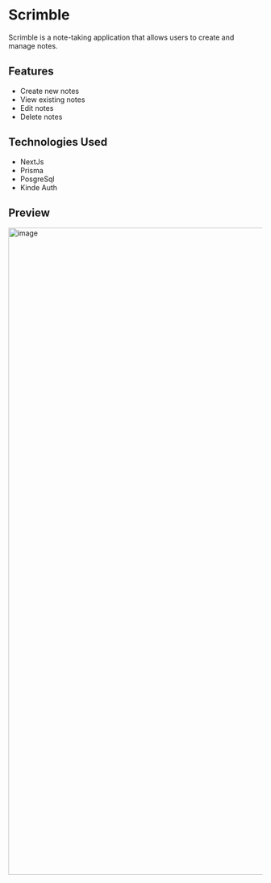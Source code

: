 # Scrimble

Scrimble is a note-taking application that allows users to create and manage notes.

## Features

- Create new notes
- View existing notes
- Edit notes
- Delete notes

## Technologies Used

- NextJs
- Prisma
- PosgreSql
- Kinde Auth


## Preview
<img width="1279" alt="image" src="https://github.com/krishvsoni/Scrimble/assets/67964054/afd4e8f6-2f53-488c-befb-2ad03afaae73">

